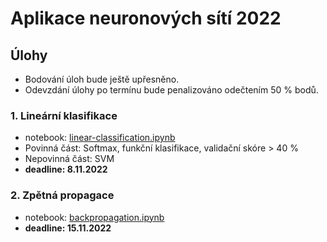 Aplikace neuronových sítí 2022
==============================


Úlohy
-----

- Bodování úloh bude ještě upřesněno.
- Odevzdání úlohy po termínu bude penalizováno odečtením 50 % bodů.


### 1. Lineární klasifikace
  - notebook: [linear-classification.ipynb](assignments/linear-classification.ipynb)
  - Povinná část: Softmax, funkční klasifikace, validační skóre > 40 %
  - Nepovinná část: SVM
  - **deadline: 8.11.2022**

### 2. Zpětná propagace
  - notebook: [backpropagation.ipynb](assignments/backpropagation.ipynb)
  - **deadline: 15.11.2022**
